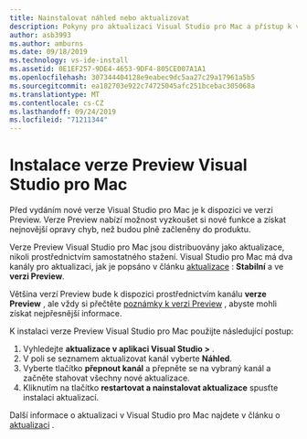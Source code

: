 ```yaml
---
title: Nainstalovat náhled nebo aktualizovat
description: Pokyny pro aktualizaci Visual Studio pro Mac a přístup k verzím Preview, včetně sady Visual Studio 2019 pro verze Preview pro Mac.
author: asb3993
ms.author: amburns
ms.date: 09/18/2019
ms.technology: vs-ide-install
ms.assetid: 0E1EF257-9DE4-4653-9DF4-805CE007A1A1
ms.openlocfilehash: 307344404128e9eabec9dc5aa27c29a17961a5b5
ms.sourcegitcommit: ea182703e922c74725045afc251bcebac305068a
ms.translationtype: MT
ms.contentlocale: cs-CZ
ms.lasthandoff: 09/24/2019
ms.locfileid: "71211344"
---
```

# <a name="install-a-preview-version-of-visual-studio-for-mac"></a>Instalace verze Preview Visual Studio pro Mac

Před vydáním nové verze Visual Studio pro Mac je k dispozici ve verzi Preview. Verze Preview nabízí možnost vyzkoušet si nové funkce a získat nejnovější opravy chyb, než budou plně začleněny do produktu.

Verze Preview Visual Studio pro Mac jsou distribuovány jako aktualizace, nikoli prostřednictvím samostatného stažení. Visual Studio pro Mac má dva kanály pro aktualizaci, jak je popsáno v článku [aktualizace](update.md) : **Stabilní** a ve **verzi Preview**.

Většina verzí Preview bude k dispozici prostřednictvím kanálu **verze Preview** , ale vždy si přečtěte [poznámky k verzi Preview](/visualstudio/releasenotes/vs2019-mac-preview-relnotes) , abyste mohli získat nejpřesnější informace.

K instalaci verze Preview Visual Studio pro Mac použijte následující postup:

1. Vyhledejte **aktualizace v aplikaci Visual Studio >** .
2. V poli se seznamem aktualizovat kanál vyberte **Náhled**.
3. Vyberte tlačítko **přepnout kanál** a přepněte se na vybraný kanál a začněte stahovat všechny nové aktualizace.
4. Kliknutím na tlačítko **restartovat a nainstalovat aktualizace** spusťte instalaci aktualizací.

Další informace o aktualizaci v Visual Studio pro Mac najdete v článku o [aktualizaci](update.md) .
